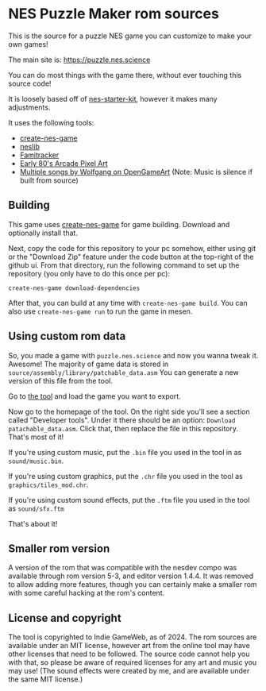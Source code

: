 # NES Puzzle Maker rom sources

This is the source for a puzzle NES game you can customize to make your own games! 

The main site is: https://puzzle.nes.science

You can do most things with the game there, without ever touching this source code!

It is loosely based off of [nes-starter-kit](https://nes-starter-kit.nes.science), 
however it makes many adjustments. 

It uses the following tools: 
* [create-nes-game](https://create-nes-game.nes.science)
* [neslib](https://shiru.untergrund.net/code.shtml)
* [Famitracker](http://famitracker.com/)
* [Early 80's Arcade Pixel Art](https://opengameart.org/content/early-80s-arcade-pixel-art-dungeonsslimes-walls-power-ups-etc)
* [Multiple songs by Wolfgang on OpenGameArt](https://opengameart.org/users/wolfgang) (Note: Music is silence if built from source)

## Building

This game uses [create-nes-game](https://create-nes-game.nes.science) for game building. Download and 
optionally install that.

Next, copy the code for this repository to your pc somehow, either using git or the "Download Zip" feature under
the code button at the top-right of the github ui. From that directory, run the following command to set up the 
repository (you only have to do this once per pc): 

```
create-nes-game download-dependencies
```

After that, you can build at any time with `create-nes-game build`. You can also use `create-nes-game run` to run
the game in mesen.

## Using custom rom data

So, you made a game with `puzzle.nes.science` and now you wanna tweak it. Awesome! The majority of game data is
stored in `source/assembly/library/patchable_data.asm` You can generate a new version of this file from the tool.

Go to [the tool](https://puzzle.nes.science) and load the game you want to export. 

Now go to the homepage of the tool. On the right side you'll see a section called "Developer tools". Under it
there should be an option: `Download patachable_data.asm`. Click that, then replace the file in this repository.
That's most of it!

If you're using custom music, put the `.bin` file you used in the tool in as `sound/music.bin`.

If you're using custom graphics, put the `.chr` file you used in the tool as `graphics/tiles_mod.chr`.

If you're using custom sound effects, put the `.ftm` file you used in the tool as `sound/sfx.ftm`

That's about it!

## Smaller rom version

A version of the rom that was compatible with the nesdev compo was available through rom version 5-3, and
editor version 1.4.4. It was removed to allow adding more features, though you can certainly make a smaller rom
with some careful hacking at the rom's content.

## License and copyright

The tool is copyrighted to Indie GameWeb, as of 2024. The rom sources are available under an MIT license, however
art from the online tool may have other licenses that need to be followed. The source code cannot help you with that, so
please be aware of required licenses for any art and music you may use! (The sound effects were created by me, and are
available under the same MIT license.)
